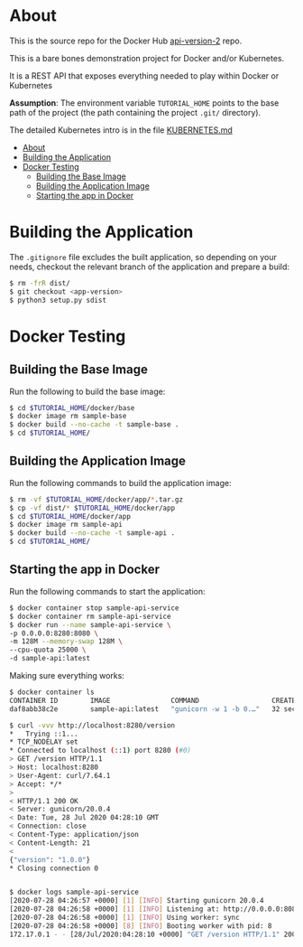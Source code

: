 # About

This is the source repo for the Docker Hub [api-version-2](https://hub.docker.com/r/nicc777/sample-api-service) repo.

This is a bare bones demonstration project for Docker and/or Kubernetes.

It is a REST API that exposes everything needed to play within Docker or Kubernetes

**Assumption**: The environment variable `TUTORIAL_HOME` points to the base path of the project (the path containing the project `.git/` directory).

The detailed Kubernetes intro is in the file [KUBERNETES.md](KUBERNETES.md)

- [About](#about)
- [Building the Application](#building-the-application)
- [Docker Testing](#docker-testing)
  - [Building the Base Image](#building-the-base-image)
  - [Building the Application Image](#building-the-application-image)
  - [Starting the app in Docker](#starting-the-app-in-docker)


# Building the Application

The `.gitignore` file excludes the built application, so depending on your needs, checkout the relevant branch of the application and prepare a build:

```bash
$ rm -frR dist/
$ git checkout <app-version>
$ python3 setup.py sdist
```

# Docker Testing

## Building the Base Image

Run the following to build the base image:

```bash
$ cd $TUTORIAL_HOME/docker/base
$ docker image rm sample-base
$ docker build --no-cache -t sample-base .
$ cd $TUTORIAL_HOME/
```

## Building the Application Image

Run the following commands to build the application image:

```bash
$ rm -vf $TUTORIAL_HOME/docker/app/*.tar.gz
$ cp -vf dist/* $TUTORIAL_HOME/docker/app
$ cd $TUTORIAL_HOME/docker/app
$ docker image rm sample-api
$ docker build --no-cache -t sample-api .
$ cd $TUTORIAL_HOME/
```

## Starting the app in Docker

Run the following commands to start the application:

```bash
$ docker container stop sample-api-service
$ docker container rm sample-api-service
$ docker run --name sample-api-service \
-p 0.0.0.0:8280:8080 \
-m 128M --memory-swap 128M \
--cpu-quota 25000 \
-d sample-api:latest
```

Making sure everything works:

```bash
$ docker container ls
CONTAINER ID        IMAGE               COMMAND                  CREATED             STATUS              PORTS                              NAMES
daf8abb38c2e        sample-api:latest   "gunicorn -w 1 -b 0.…"   32 seconds ago      Up 30 seconds       0.0.0.0:8280->8080/tcp             sample-api-service

$ curl -vvv http://localhost:8280/version
*   Trying ::1...
* TCP_NODELAY set
* Connected to localhost (::1) port 8280 (#0)
> GET /version HTTP/1.1
> Host: localhost:8280
> User-Agent: curl/7.64.1
> Accept: */*
>
< HTTP/1.1 200 OK
< Server: gunicorn/20.0.4
< Date: Tue, 28 Jul 2020 04:28:10 GMT
< Connection: close
< Content-Type: application/json
< Content-Length: 21
<
{"version": "1.0.0"}
* Closing connection 0


$ docker logs sample-api-service
[2020-07-28 04:26:57 +0000] [1] [INFO] Starting gunicorn 20.0.4
[2020-07-28 04:26:58 +0000] [1] [INFO] Listening at: http://0.0.0.0:8080 (1)
[2020-07-28 04:26:58 +0000] [1] [INFO] Using worker: sync
[2020-07-28 04:26:58 +0000] [8] [INFO] Booting worker with pid: 8
172.17.0.1 - - [28/Jul/2020:04:28:10 +0000] "GET /version HTTP/1.1" 200 21 "-" "curl/7.64.1"
```
